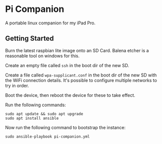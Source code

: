 # Pi Companion

A portable linux companion for my iPad Pro.

## Getting Started

Burn the latest raspbian lite image onto an SD Card. Balena etcher is a
reasonable tool on windows for this.

Create an empty file called `ssh` in the boot dir of the new SD.

Create a file called `wpa-supplicant.conf` in the boot dir of the new SD with
the WiFi connection details. It's possible to configure multiple networks to
try in order.

Boot the device, then reboot the device for these to take effect.

Run the following commands:

    sudo apt update && sudo apt upgrade
    sudo apt install ansible

Now run the following command to bootstrap the instance:

    sudo ansible-playbook pi-companion.yml

